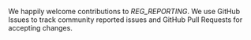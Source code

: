 We happily welcome contributions to *REG_REPORTING*. We use GitHub Issues to track community reported issues and GitHub Pull Requests for accepting changes.
